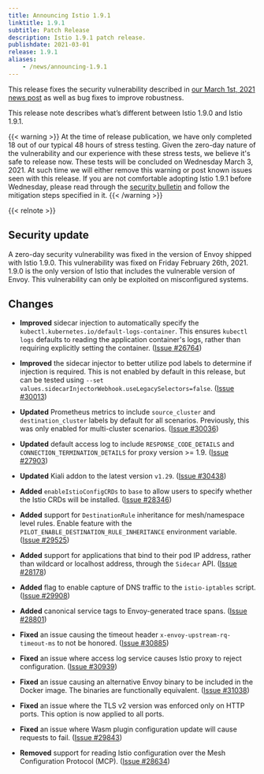 ```yaml
---
title: Announcing Istio 1.9.1
linktitle: 1.9.1
subtitle: Patch Release
description: Istio 1.9.1 patch release.
publishdate: 2021-03-01
release: 1.9.1
aliases:
    - /news/announcing-1.9.1
---
```


This release fixes the security vulnerability described in [our March 1st, 2021 news post](/news/security/istio-security-2021-001)
as well as bug fixes to improve robustness.

This release note describes what’s different between Istio 1.9.0 and Istio 1.9.1.

{{< warning >}}
At the time of release publication, we have only completed 18 out of our typical 48 hours of stress testing. Given the
zero-day nature of the vulnerability and our experience with these stress tests, we believe it's safe to release now. These
tests will be concluded on Wednesday March 3, 2021. At such time we will either remove this warning or post known issues
seen with this release. If you are not comfortable adopting Istio 1.9.1 before Wednesday, please read through the
[security bulletin](/news/security/istio-security-2021-001) and follow the mitigation steps specified in it.
{{< /warning >}}

{{< relnote >}}

## Security update

A zero-day security vulnerability was fixed in the version of Envoy shipped with Istio 1.9.0.  This vulnerability was fixed on Friday February 26th, 2021. 1.9.0 is the only version of Istio that includes the vulnerable version of Envoy. This vulnerability can only be exploited
on misconfigured systems.

## Changes

- **Improved** sidecar injection to automatically specify the `kubectl.kubernetes.io/default-logs-container`. This ensures `kubectl logs`
  defaults to reading the application container's logs, rather than requiring explicitly setting the container.
  ([Issue #26764](https://github.com/istio/istio/issues/26764))

- **Improved** the sidecar injector to better utilize pod labels to determine if injection is required. This is not enabled
  by default in this release, but can be tested using `--set values.sidecarInjectorWebhook.useLegacySelectors=false`.  ([Issue #30013](https://github.com/istio/istio/issues/30013))

- **Updated** Prometheus metrics to include `source_cluster` and `destination_cluster` labels by default for all scenarios. Previously, this was only enabled for multi-cluster scenarios.
  ([Issue #30036](https://github.com/istio/istio/issues/30036))

- **Updated** default access log to include `RESPONSE_CODE_DETAILS` and `CONNECTION_TERMINATION_DETAILS` for proxy version >= 1.9.
  ([Issue #27903](https://github.com/istio/istio/issues/27903))

- **Updated** Kiali addon to the latest version `v1.29`.
  ([Issue #30438](https://github.com/istio/istio/issues/30438))

- **Added**  `enableIstioConfigCRDs` to `base` to allow users to specify whether the Istio CRDs will be installed.  ([Issue #28346](https://github.com/istio/istio/issues/28346))

- **Added** support for `DestinationRule` inheritance for mesh/namespace level rules. Enable feature with the `PILOT_ENABLE_DESTINATION_RULE_INHERITANCE` environment variable.
  ([Issue #29525](https://github.com/istio/istio/issues/29525))

- **Added** support for applications that bind to their pod IP address, rather than wildcard or localhost address, through the `Sidecar` API.
  ([Issue #28178](https://github.com/istio/istio/issues/28178))

- **Added** flag to enable capture of DNS traffic to the `istio-iptables` script.
  ([Issue #29908](https://github.com/istio/istio/issues/29908))

- **Added** canonical service tags to Envoy-generated trace spans.
  ([Issue #28801](https://github.com/istio/istio/issues/28801))

- **Fixed** an issue causing the timeout header `x-envoy-upstream-rq-timeout-ms` to not be honored.
  ([Issue #30885](https://github.com/istio/istio/issues/30885))

- **Fixed** an issue where access log service causes Istio proxy to reject configuration.
  ([Issue #30939](https://github.com/istio/istio/issues/30939))

- **Fixed** an issue causing an alternative Envoy binary to be included in the Docker image. The binaries are functionally equivalent.
  ([Issue #31038](https://github.com/istio/istio/issues/31038))

- **Fixed** an issue where the TLS v2 version was enforced only on HTTP ports. This option is now applied to all ports.

- **Fixed** an issue where Wasm plugin configuration update will cause requests to fail.
  ([Issue #29843](https://github.com/istio/istio/issues/29843))

- **Removed** support for reading Istio configuration over the Mesh Configuration Protocol (MCP).
  ([Issue #28634](https://github.com/istio/istio/issues/28634))
